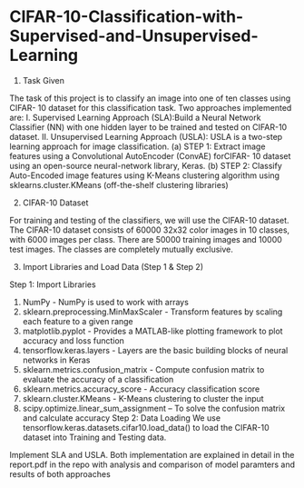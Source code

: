 # CIFAR-10-Classification-with-Supervised-and-Unsupervised-Learning

1. Task Given

The task of this project is to classify an image into one of ten classes using CIFAR- 10
dataset for this classification task. Two approaches implemented are:
I. Supervised Learning Approach (SLA):Build a Neural Network Classifier (NN)
with one hidden layer to be trained and tested on CIFAR-10 dataset.
II. Unsupervised Learning Approach (USLA): USLA is a two-step learning approach
for image classification.
(a) STEP 1: Extract image features using a Convolutional AutoEncoder (ConvAE) forCIFAR- 10 dataset using an open-source neural-network library,
Keras.
(b) STEP 2: Classify Auto-Encoded image features using K-Means clustering
algorithm using sklearns.cluster.KMeans (off-the-shelf clustering libraries)


2. CIFAR-10 Dataset

For training and testing of the classifiers, we will use the CIFAR-10 dataset. The
CIFAR-10 dataset consists of 60000 32x32 color images in 10 classes, with 6000
images per class. There are 50000 training images and 10000 test images. The classes
are completely mutually exclusive.


3. Import Libraries and Load Data (Step 1 & Step 2)

Step 1: Import Libraries
1) NumPy - NumPy is used to work with arrays
2) sklearn.preprocessing.MinMaxScaler - Transform features by scaling each feature to a
given range
3) matplotlib.pyplot - Provides a MATLAB-like plotting framework to plot accuracy and
loss function
4) tensorflow.keras.layers - Layers are the basic building blocks of neural networks in
Keras
5) sklearn.metrics.confusion_matrix - Compute confusion matrix to evaluate the accuracy
of a classification
6) sklearn.metrics.accuracy_score - Accuracy classification score
7) sklearn.cluster.KMeans - K-Means clustering to cluster the input
8) scipy.optimize.linear_sum_assignment – To solve the confusion matrix and calculate
accuracy
Step 2: Data Loading
We use tensorflow.keras.datasets.cifar10.load_data() to load the CIFAR-10 dataset into
Training and Testing data.

Implement SLA and USLA. Both implementation are explained in detail in the report.pdf in the repo with analysis and comparison of model paramters and results of both approaches
